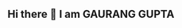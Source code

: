 ## Hi there 👋 I am GAURANG GUPTA

<!--
**Gaurang1904/Gaurang1904** is a ✨ _special_ ✨ repository because its `README.md` (this file) appears on your GitHub profile.

Here are some ideas to get you started:

- 🔭 I’m currently working on ...
- 🌱 I’m currently learning ...
- 👯 I’m looking to collaborate on ...
- 🤔 I’m looking for help with ...
- 💬 Ask me about ...
📫 How to reach me: gauranggupta192004@gmail.com
- 😄 Pronouns: ...
- ⚡ Fun fact: ...
-->
